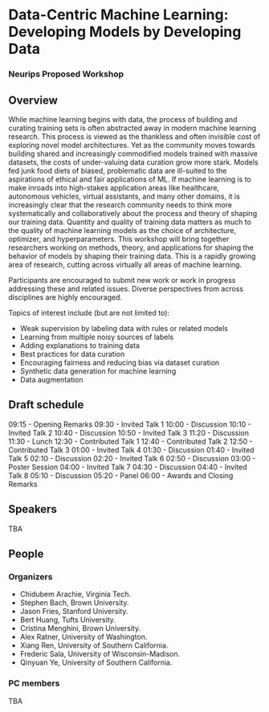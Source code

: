 # Data-Centric Machine Learning: Developing Models by Developing Data
### Neurips Proposed Workshop 
## Overview

While machine learning begins with data, the process of building and curating training sets is often abstracted away in modern machine learning research. This process is viewed as the thankless and often invisible cost of exploring novel model architectures. Yet as the community moves towards building shared and increasingly commodified models trained with massive datasets, the costs of under-valuing data curation grow more stark. Models fed junk food diets of biased, problematic data are ill-suited to the aspirations of ethical and fair applications of ML. If machine learning is to make inroads into high-stakes application areas like healthcare, autonomous vehicles, virtual assistants, and many other domains, it is increasingly clear that the research community needs to think more systematically and collaboratively about the process and theory of shaping our training data. Quantity and quality of training data matters as much to the quality of machine learning models as the choice of architecture, optimizer, and hyperparameters. This workshop will bring together researchers working on methods, theory, and applications for shaping the behavior of models by shaping their training data. This is a rapidly growing area of research, cutting across virtually all areas of machine learning.

Participants are encouraged to submit new work or work in progress addressing these and related issues. Diverse perspectives from across disciplines are highly encouraged.


Topics of interest include (but are not limited to):

* Weak supervision by labeling data with rules or related models
* Learning from multiple noisy sources of labels
* Adding explanations to training data
* Best practices for data curation
* Encouraging fairness and reducing bias via dataset curation
* Synthetic data generation for machine learning
* Data augmentation


## Draft schedule

09:15 - Opening Remarks
09:30 - Invited Talk 1
10:00 - Discussion
10:10 - Invited Talk 2
10:40 - Discussion
10:50 - Invited Talk 3
11:20 - Discussion
11:30 - Lunch
12:30 - Contributed Talk 1
12:40 - Contributed Talk 2
12:50 - Contributed Talk 3
01:00 - Invited Talk 4
01:30 - Discussion
01:40 - Invited Talk 5
02:10 - Discussion
02:20 - Invited Talk 6
02:50 - Discussion
03:00 - Poster Session
04:00 - Invited Talk 7
04:30 - Discussion
04:40 - Invited Talk 8
05:10 - Discussion
05:20 - Panel
06:00 - Awards and Closing Remarks

## Speakers
TBA
## People

### Organizers

- Chidubem Arachie, Virginia Tech.
- Stephen Bach, Brown University.
- Jason Fries, Stanford University.
- Bert Huang, Tufts University.
- Cristina Menghini, Brown University.
- Alex Ratner, University of Washington.
- Xiang Ren, University of Southern California.
- Frederic Sala, University of Wisconsin-Madison.
- Qinyuan Ye, University of Southern California.

### PC members

TBA